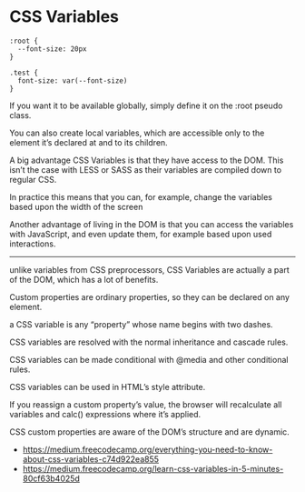 # CSS Variables

```
:root {
  --font-size: 20px
}

.test {
  font-size: var(--font-size)
}
```

If you want it to be available globally, simply define it on the :root pseudo class.


You can also create local variables, which are accessible only to the element it’s declared at and to its children.

A big advantage CSS Variables is that they have access to the DOM. This isn’t the case with LESS or SASS as their variables are compiled down to regular CSS.

In practice this means that you can, for example, change the variables based upon the width of the screen

Another advantage of living in the DOM is that you can access the variables with JavaScript, and even update them, for example based upon used interactions.

---

unlike variables from CSS preprocessors, CSS Variables are actually a part of the DOM, which has a lot of benefits.

Custom properties are ordinary properties, so they can be declared on any element.

a CSS variable is any “property” whose name begins with two dashes.

CSS variables are resolved with the normal inheritance and cascade rules. 

CSS variables can be made conditional with @media and other conditional rules. 

CSS variables can be used in HTML’s style attribute.








If you reassign a custom property’s value, the browser will recalculate all variables and calc() expressions where it’s applied.

CSS custom properties are aware of the DOM’s structure and are dynamic.

* <https://medium.freecodecamp.org/everything-you-need-to-know-about-css-variables-c74d922ea855>
* <https://medium.freecodecamp.org/learn-css-variables-in-5-minutes-80cf63b4025d>
